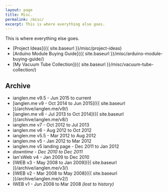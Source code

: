 ```yaml
---
layout: page
title: Misc.
permalink: /misc/
excerpt: This is where everything else goes.
---
```


This is where everything else goes.

* [Project Ideas]({{ site.baseurl }}/misc/project-ideas)
* [Arduino Module Buying Guide]({{ site.baseurl }}/misc/arduino-module-buying-guide/)
* [My Vacuum Tube Collection]({{ site.baseurl }}/misc/vacuum-tube-collection/)

## Archive
* ianglen.me v9.5 - Jun 2015 to current
* [ianglen.me v9 - Oct 2014 to Jun 2015]({{ site.baseurl }}/archive/ianglen.me/v9/)
* [ianglen.me v8 - Jul 2013 to Oct 2014]({{ site.baseurl }}/archive/ianglen.me/v8/)
* ianglen.me v7 - Oct 2012 to Jul 2013
* ianglen.me v6 - Aug 2012 to Oct 2012
* ianglen.me v5.5 - Mar 2012 to Aug 2012
* ianglen.me v5 - Jan 2012 to Mar 2012
* ianglen.me v5 landing page - Dec 2011 to Jan 2012
* _downtime - Dec 2010 to Dec 2011_
* Ian'sWeb v4 - Jan 2009 to Dec 2010
* [IWEB v3 - May 2008 to Jan 2009]({{ site.baseurl }}/archive/ianglen.me/v3/)
* [IWEB v2 - Mar 2008 to May 2008]({{ site.baseurl }}/archive/ianglen.me/v2/)
* IWEB v1 - Jun 2008 to Mar 2008 _(lost to history)_
